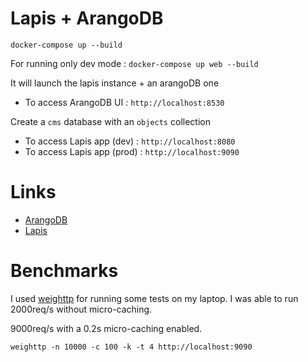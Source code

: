 # Lapis + ArangoDB

`docker-compose up --build`

For running only dev mode : `docker-compose up web --build`

It will launch the lapis instance + an arangoDB one

* To access ArangoDB UI : `http://localhost:8530`

Create a `cms` database with an `objects` collection

* To access Lapis app (dev) : `http://localhost:8080`
* To access Lapis app (prod) : `http://localhost:9090`


# Links

* [ArangoDB](https://arangodb.com)
* [Lapis](http://leafo.net/lapis/)

# Benchmarks

I used [weighttp](https://github.com/lighttpd/weighttp) for running some tests on my laptop. I was able to run 2000req/s without micro-caching.

9000req/s with a 0.2s micro-caching enabled.

`weighttp -n 10000 -c 100 -k -t 4 http://localhost:9090`